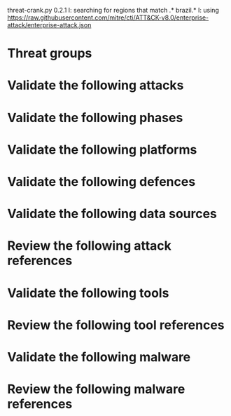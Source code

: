 threat-crank.py 0.2.1
I: searching for regions that match .* brazil.*
I: using https://raw.githubusercontent.com/mitre/cti/ATT&CK-v8.0/enterprise-attack/enterprise-attack.json
# Threat groups


# Validate the following attacks


# Validate the following phases


# Validate the following platforms


# Validate the following defences


# Validate the following data sources


# Review the following attack references


# Validate the following tools


# Review the following tool references


# Validate the following malware


# Review the following malware references


